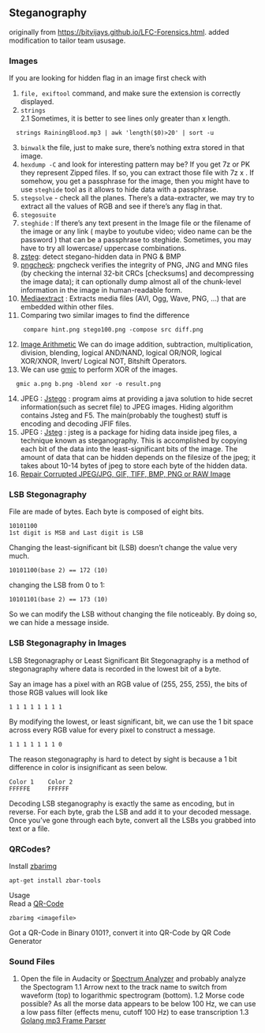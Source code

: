 ## Steganography
originally from https://bitvijays.github.io/LFC-Forensics.html. added modification to tailor team ususage. 
### Images
If you are looking for hidden flag in an image first check with
1. ```file, exiftool``` command, and make sure the extension is correctly displayed.
2. ```strings```      
  2.1 Sometimes, it is better to see lines only greater than x length.
  ``` 
    strings RainingBlood.mp3 | awk 'length($0)>20' | sort -u
  ```  
3. ```binwalk``` the file, just to make sure, there’s nothing extra stored in that image.
4. ```hexdump -C``` and look for interesting pattern may be? If you get 7z or PK they represent Zipped files. If so, you can extract those file 
with 7z x . If somehow, you get a passphrase for the image, then you might have to use ```steghide``` tool as it allows to hide data with a passphrase.
5. ```stegsolve``` - check all the planes. There’s a data-extracter, we may try to extract all the values of RGB and see if there’s any flag in that.
6. ```stegosuite```
7. ```steghide``` : If there’s any text present in the Image file or the filename of the image or any link ( maybe to youtube video; video name can be 
the password ) that can be a passphrase to steghide. Sometimes, you may have to try all lowercase/ uppercase combinations.
8. [zsteg](https://github.com/zed-0xff/zsteg): detect stegano-hidden data in PNG & BMP
9. [pngcheck](http://www.libpng.org/pub/png/apps/pngcheck.html): pngcheck verifies the integrity of PNG, JNG and MNG files (by checking the internal 32-bit CRCs [checksums] and decompressing 
the image data); it can optionally dump almost all of the chunk-level information in the image in human-readable form.
10. [Mediaextract](https://github.com/panzi/mediaextract) : Extracts media files (AVI, Ogg, Wave, PNG, …) that are embedded within other files.
11. Comparing two similar images to find the difference
```        
    compare hint.png stego100.png -compose src diff.png
```
12. [Image Arithmetic](http://homepages.inf.ed.ac.uk/rbf/HIPR2/arthops.htm) We can do image addition, subtraction, multiplication, division, blending, logical AND/NAND, logical OR/NOR, logical XOR/XNOR, Invert/ Logical NOT, Bitshift Operators.
13. We can use [gmic](http://gmic.eu/) to perform XOR of the images.
```
  gmic a.png b.png -blend xor -o result.png
```    
14. JPEG : [Jstego](https://sourceforge.net/projects/jstego/) : program aims at providing a java solution to hide secret information(such as secret file) to JPEG images. Hiding algorithm contains 
Jsteg and F5. The main(probably the toughest) stuff is encoding and decoding JFIF files.
15. JPEG : [Jsteg](https://github.com/lukechampine/jsteg) : jsteg is a package for hiding data inside jpeg files, a technique known as steganography. This is accomplished by copying each bit 
of the data into the least-significant bits of the image. The amount of data that can be hidden depends on the filesize of the jpeg; it takes about 10-14 bytes 
of jpeg to store each byte of the hidden data.
16. [Repair Corrupted JPEG/JPG, GIF, TIFF, BMP, PNG or RAW Image](https://online.officerecovery.com/pixrecovery/)

### LSB Stegonagraphy
File are made of bytes. Each byte is composed of eight bits.
```   
10101100
1st digit is MSB and Last digit is LSB
```    
Changing the least-significant bit (LSB) doesn’t change the value very much.
```   
10101100(base 2) == 172 (10)
```
changing the LSB from 0 to 1:
```   
10101101(base 2) == 173 (10)
```   
So we can modify the LSB without changing the file noticeably. By doing so, we can hide a message inside.

### LSB Stegonagraphy in Images

LSB Stegonagraphy or Least Significant Bit Stegonagraphy is a method of stegonagraphy where data is recorded in the lowest bit of a byte.

Say an image has a pixel with an RGB value of (255, 255, 255), the bits of those RGB values will look like
```    
1 1 1 1 1 1 1 1
```   
By modifying the lowest, or least significant, bit, we can use the 1 bit space across every RGB value for every pixel to construct a message.
```    
1 1 1 1 1 1 1 0
```    
The reason stegonagraphy is hard to detect by sight is because a 1 bit difference in color is insignificant as seen below.
```       
Color 1    Color 2
FFFFFE     FFFFFF
```    
Decoding LSB steganography is exactly the same as encoding, but in reverse. For each byte, grab the LSB and add it to your decoded message. Once you’ve 
gone through each byte, convert all the LSBs you grabbed into text or a file.

### QRCodes?
Install [zbarimg](http://manpages.ubuntu.com/manpages/focal/en/man1/zbarimg.1.html)     
```    
apt-get install zbar-tools
```     
Usage      
Read a [QR-Code](https://bahamas10.github.io/binary-to-qrcode/)
```      
zbarimg <imagefile>
```      
Got a QR-Code in Binary 0101?, convert it into QR-Code by QR Code Generator

### Sound Files
1. Open the file in Audacity or [Spectrum Analyzer](https://academo.org/demos/spectrum-analyzer/) and probably analyze the Spectogram
  1.1 Arrow next to the track name to switch from waveform (top) to logarithmic spectrogram (bottom).
  1.2 Morse code possible? As all the morse data appears to be below 100 Hz, we can use a low pass filter (effects menu, cutoff 100 Hz) to ease transcription
  1.3 [Golang mp3 Frame Parser](https://github.com/tcolgate/mp3)

